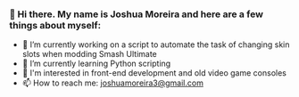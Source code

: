 ### 👋 Hi there. My name is Joshua Moreira and here are a few things about myself:

- 🔭 I’m currently working on a script to automate the task of changing skin slots when modding Smash Ultimate
- 🌱 I’m currently learning Python scripting
- 👀 I'm interested in front-end development and old video game consoles
- 📫 How to reach me: joshuamoreira3@gmail.com

<!-- **OfficialArms/OfficialArms** is a ✨ _special_ ✨ repository because its `README.md` (this file) appears on your GitHub profile. -->

